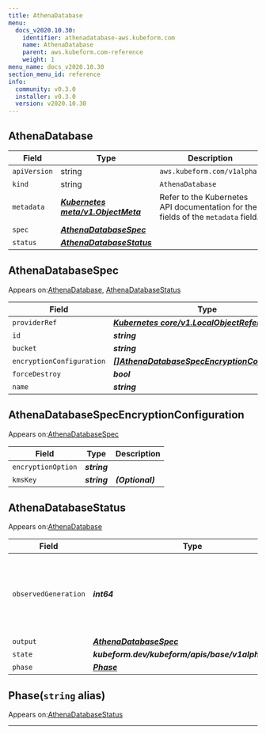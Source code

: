 ```yaml
---
title: AthenaDatabase
menu:
  docs_v2020.10.30:
    identifier: athenadatabase-aws.kubeform.com
    name: AthenaDatabase
    parent: aws.kubeform.com-reference
    weight: 1
menu_name: docs_v2020.10.30
section_menu_id: reference
info:
  community: v0.3.0
  installer: v0.3.0
  version: v2020.10.30
---
```


## AthenaDatabase
| Field | Type | Description |
| ------ | ----- | ----------- |
| `apiVersion` | string | `aws.kubeform.com/v1alpha1` |
|    `kind` | string | `AthenaDatabase` |
| `metadata` | ***[Kubernetes meta/v1.ObjectMeta](https://v1-18.docs.kubernetes.io/docs/reference/generated/kubernetes-api/v1.18/#objectmeta-v1-meta)***|Refer to the Kubernetes API documentation for the fields of the `metadata` field.|
| `spec` | ***[AthenaDatabaseSpec](#athenadatabasespec)***||
| `status` | ***[AthenaDatabaseStatus](#athenadatabasestatus)***||
## AthenaDatabaseSpec

Appears on:[AthenaDatabase](#athenadatabase), [AthenaDatabaseStatus](#athenadatabasestatus)

| Field | Type | Description |
| ------ | ----- | ----------- |
| `providerRef` | ***[Kubernetes core/v1.LocalObjectReference](https://v1-18.docs.kubernetes.io/docs/reference/generated/kubernetes-api/v1.18/#localobjectreference-v1-core)***||
| `id` | ***string***||
| `bucket` | ***string***||
| `encryptionConfiguration` | ***[[]AthenaDatabaseSpecEncryptionConfiguration](#athenadatabasespecencryptionconfiguration)***| ***(Optional)*** |
| `forceDestroy` | ***bool***| ***(Optional)*** |
| `name` | ***string***||
## AthenaDatabaseSpecEncryptionConfiguration

Appears on:[AthenaDatabaseSpec](#athenadatabasespec)

| Field | Type | Description |
| ------ | ----- | ----------- |
| `encryptionOption` | ***string***||
| `kmsKey` | ***string***| ***(Optional)*** |
## AthenaDatabaseStatus

Appears on:[AthenaDatabase](#athenadatabase)

| Field | Type | Description |
| ------ | ----- | ----------- |
| `observedGeneration` | ***int64***| ***(Optional)*** Resource generation, which is updated on mutation by the API Server.|
| `output` | ***[AthenaDatabaseSpec](#athenadatabasespec)***| ***(Optional)*** |
| `state` | ***kubeform.dev/kubeform/apis/base/v1alpha1.State***| ***(Optional)*** |
| `phase` | ***[Phase](#phase)***| ***(Optional)*** |
## Phase(`string` alias)

Appears on:[AthenaDatabaseStatus](#athenadatabasestatus)

---
